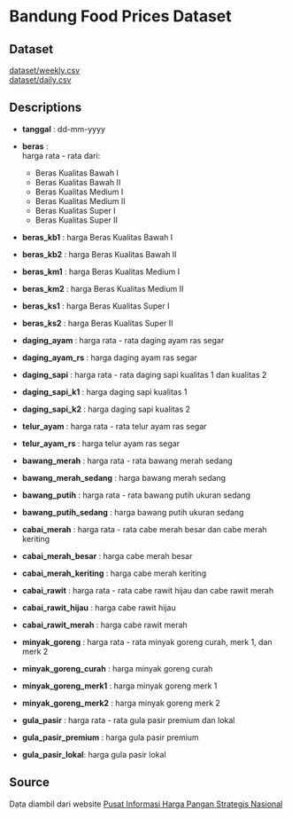 # Bandung Food Prices Dataset

## Dataset
[dataset/weekly.csv](dataset/weekly.csv) \
[dataset/daily.csv](dataset/daily.csv)

## Descriptions
- **tanggal**  : dd-mm-yyyy
- **beras** : 
\
harga rata - rata dari:
    - Beras Kualitas Bawah I
    - Beras Kualitas Bawah II
    - Beras Kualitas Medium I 
    - Beras Kualitas Medium II 
    - Beras Kualitas Super I 
    - Beras Kualitas Super II 

- **beras_kb1** : harga Beras Kualitas Bawah I
- **beras_kb2** : harga Beras Kualitas Bawah II
- **beras_km1** : harga Beras Kualitas Medium I
- **beras_km2** : harga Beras Kualitas Medium II 
- **beras_ks1** : harga Beras Kualitas Super I 
- **beras_ks2** : harga Beras Kualitas Super II
- **daging_ayam** : harga rata - rata daging ayam ras segar
- **daging_ayam_rs** : harga daging ayam ras segar
- **daging_sapi** : harga rata - rata daging sapi kualitas 1 dan kualitas 2
- **daging_sapi_k1** :  harga daging sapi kualitas 1
- **daging_sapi_k2** :  harga daging sapi kualitas 2
- **telur_ayam** : harga rata - rata telur ayam ras segar
- **telur_ayam_rs** : harga telur ayam ras segar
- **bawang_merah** : harga rata - rata bawang merah sedang
- **bawang_merah_sedang** : harga bawang merah sedang
- **bawang_putih** : harga rata - rata bawang putih ukuran sedang
- **bawang_putih_sedang** : harga bawang putih ukuran sedang
- **cabai_merah** : harga rata - rata cabe merah besar dan cabe merah keriting
- **cabai_merah_besar** : harga cabe merah besar
- **cabai_merah_keriting** : harga cabe merah keriting
- **cabai_rawit** : harga rata - rata cabe rawit hijau dan cabe rawit merah
- **cabai_rawit_hijau** : harga cabe rawit hijau
- **cabai_rawit_merah** : harga cabe rawit merah
- **minyak_goreng** : harga rata - rata minyak goreng curah, merk 1, dan merk 2
- **minyak_goreng_curah** : harga minyak goreng curah
- **minyak_goreng_merk1** : harga minyak goreng merk 1
- **minyak_goreng_merk2** : harga minyak goreng merk 2
- **gula_pasir** : harga rata - rata gula pasir premium dan lokal
- **gula_pasir_premium** : harga gula pasir premium
- **gula_pasir_lokal**: harga gula pasir lokal

## Source
Data diambil dari website [Pusat Informasi Harga Pangan Strategis Nasional](www.hargapangan.id) 
